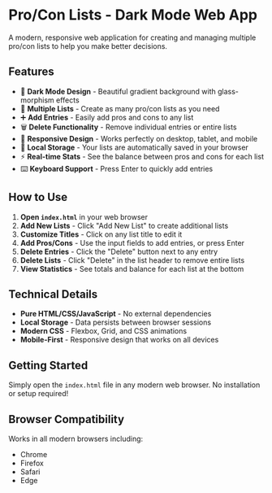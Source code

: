 # Pro/Con Lists - Dark Mode Web App

A modern, responsive web application for creating and managing multiple pro/con lists to help you make better decisions.

## Features

- 🌙 **Dark Mode Design** - Beautiful gradient background with glass-morphism effects
- 📝 **Multiple Lists** - Create as many pro/con lists as you need
- ➕ **Add Entries** - Easily add pros and cons to any list
- 🗑️ **Delete Functionality** - Remove individual entries or entire lists
- 📱 **Responsive Design** - Works perfectly on desktop, tablet, and mobile
- 💾 **Local Storage** - Your lists are automatically saved in your browser
- ⚡ **Real-time Stats** - See the balance between pros and cons for each list
- ⌨️ **Keyboard Support** - Press Enter to quickly add entries

## How to Use

1. **Open `index.html`** in your web browser
2. **Add New Lists** - Click "Add New List" to create additional lists
3. **Customize Titles** - Click on any list title to edit it
4. **Add Pros/Cons** - Use the input fields to add entries, or press Enter
5. **Delete Entries** - Click the "Delete" button next to any entry
6. **Delete Lists** - Click "Delete" in the list header to remove entire lists
7. **View Statistics** - See totals and balance for each list at the bottom

## Technical Details

- **Pure HTML/CSS/JavaScript** - No external dependencies
- **Local Storage** - Data persists between browser sessions
- **Modern CSS** - Flexbox, Grid, and CSS animations
- **Mobile-First** - Responsive design that works on all devices

## Getting Started

Simply open the `index.html` file in any modern web browser. No installation or setup required!

## Browser Compatibility

Works in all modern browsers including:
- Chrome
- Firefox
- Safari
- Edge
